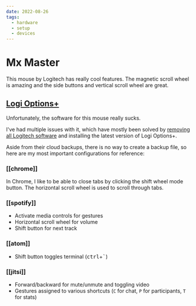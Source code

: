 ```yaml
---
date: 2022-08-26
tags:
  - hardware
  - setup
  - devices
---
```

# Mx Master

This mouse by Logitech has really cool features. The magnetic scroll wheel is amazing and the side buttons and  vertical scroll wheel are great.

## [Logi Options+](https://www.logitech.com/software/logi-options-plus.html)

Unfortunately, the software for this mouse really sucks.

I've had multiple issues with it, which have mostly been solved by [removing all Logitech software](https://www.reddit.com/r/logitech/comments/qnl1y6/logi_options_backend_connection_problem/) and installing the latest version of Logi Options+.

Aside from their cloud backups, there is no way to create a backup file, so here are my most important configurations for reference:

### [[chrome]]

In Chrome, I like to be able to close tabs by clicking the shift wheel mode button.
The horizontal scroll wheel is used to scroll through tabs.

### [[spotify]]

- Activate media controls for gestures
- Horizontal scroll wheel for volume
- Shift button for next track

### [[atom]]

- Shift button toggles terminal (<kbd>ctrl</kbd>+<kbd>`</kbd>)

### [[jitsi]]

- Forward/backward for mute/unmute and toggling video
- Gestures assigned to various shortcuts (`C` for chat, `P` for participants, `T` for stats)
